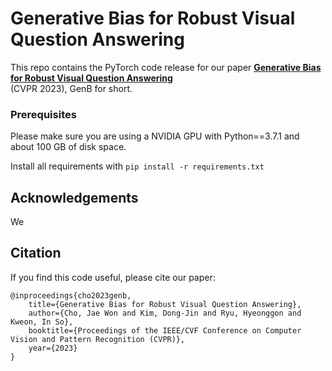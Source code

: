 # Generative Bias for Robust Visual Question Answering

This repo contains the PyTorch code release for our paper [**Generative Bias for Robust Visual Question Answering**](https://arxiv.org/abs/2208.00690)<br> (CVPR 2023), GenB for short.

### Prerequisites

Please make sure you are using a NVIDIA GPU with Python==3.7.1 and about 100 GB of disk space.

Install all requirements with ``pip install -r requirements.txt``



## Acknowledgements
We 


## Citation
If you find this code useful, please cite our paper:
```
@inproceedings{cho2023genb,
	title={Generative Bias for Robust Visual Question Answering},
	author={Cho, Jae Won and Kim, Dong-Jin and Ryu, Hyeonggon and Kweon, In So},
	booktitle={Proceedings of the IEEE/CVF Conference on Computer Vision and Pattern Recognition (CVPR)},
	year={2023}
}
```

